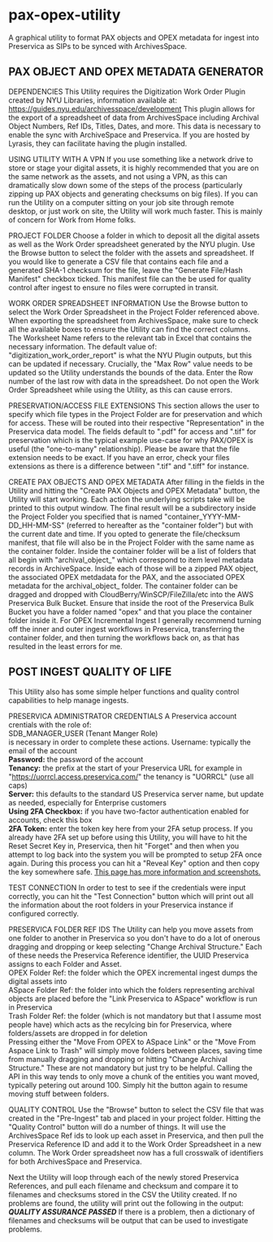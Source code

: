 # pax-opex-utility
A graphical utility to format PAX objects and OPEX metadata for ingest into Preservica as SIPs to be synced with ArchivesSpace.

PAX OBJECT AND OPEX METADATA GENERATOR
-----------------------------------------------------------
DEPENDENCIES
This Utility requires the Digitization Work Order Plugin created by NYU Libraries, information available at:
https://guides.nyu.edu/archivesspace/development
This plugin allows for the export of a spreadsheet of data from ArchivesSpace including Archival Object Numbers, Ref IDs, Titles, Dates, and more. This data is necessary to enable the sync with ArchiveSpace and Preservica. If you are hosted by Lyrasis, they can facilitate having the plugin installed.

USING UTILITY WITH A VPN
If you use something like a network drive to store or stage your digital assets, it is highly recommended that you are on the same network as the assets, and not using a VPN, as this can dramatically slow down some of the steps of the process (particularly zipping up PAX objects and generating checksums on big files). If you can run the Utility on a computer sitting on your job site through remote desktop, or just work on site, the Utility will work much faster. This is mainly of concern for Work from Home folks.

PROJECT FOLDER
Choose a folder in which to deposit all the digital assets as well as the Work Order spreadsheet generated by the NYU plugin. Use the Browse button to select the folder with the assets and spreadsheet. If you would like to generate a CSV file that contains each file and a generated SHA-1 checksum for the file, leave the "Generate File/Hash Manifest" checkbox ticked. This manifest file can the be used for quality control after ingest to ensure no files were corrupted in transit.

WORK ORDER SPREADSHEET INFORMATION
Use the Browse button to select the Work Order Spreadsheet in the Project Folder referenced above. When exporting the spreadsheet from ArchivesSpace, make sure to check all the available boxes to ensure the Utility can find the correct columns. The Worksheet Name refers to the relevant tab in Excel that contains the necessary information. The default  value of: "digitization_work_order_report" is what the NYU Plugin outputs, but this can be updated if necessary. Crucially, the "Max Row" value needs to be updated so the Utility understands the bounds of the data. Enter the Row number of the last row with data in the spreadsheet. Do not open the Work Order Spreadsheet while using the Utility, as this can cause errors.

PRESERVATION/ACCESS FILE EXTENSIONS
This section allows the user to specify which file types in the Project Folder are for preservation and which for access. These will be routed into their respective "Representation" in the Preservica data model. The fields default to ".pdf" for access and ".tif" for preservation which is the typical example use-case for why PAX/OPEX is useful (the "one-to-many" relationship). Please be aware that the file extension needs to be exact. If you have an error, check your files extensions as there is a difference between ".tif" and ".tiff" for instance.
          
CREATE PAX OBJECTS AND OPEX METADATA
After filling in the fields in the Utility and hitting the "Create PAX Objects and OPEX Metadata" button, the Utility will start working. Each action the underlying scripts take will be printed to this output window. The final result will be a subdirectory inside the Project Folder you specified that is named "container_YYYY-MM-DD_HH-MM-SS" (referred to hereafter as the "container folder") but with the current date and time. If you opted to generate the file/checksum manifest, that file will also be in the Project Folder with the same name as the container folder. Inside the container folder will be a list of folders that all begin with "archival_object_" which correspond to item level metadata records in ArchiveSpace. Inside each of those will be a zipped PAX object, the associated OPEX metdadata for the PAX, and the associated OPEX metadata for the archival_object_ folder. The container folder can be dragged and dropped with CloudBerry/WinSCP/FileZilla/etc into the AWS Preservica Bulk Bucket. Ensure that inside the root of the Preservica Bulk Bucket you have a folder named "opex" and that you place the container folder inside it. For OPEX Incremental Ingest I generally recommend turning off the inner and outer ingest workflows in Preservica, transferring the container folder, and then turning the workflows back on, as that has resulted in the least errors for me.

POST INGEST QUALITY OF LIFE
-----------------------------------------------------------
This Utility also has some simple helper functions and quality control capabilities to help manage ingests.

PRESERVICA ADMINISTRATOR CREDENTIALS
A Preservica account crentials with the role of:  
SDB_MANAGER_USER (Tenant Manger Role)  
is necessary in order to complete these actions. Username: typically the email of the account  
**Password:** the password of the account  
**Tenancy:** the prefix at the start of your Preservica URL for example in "https://uorrcl.access.preservica.com/" the tenancy is "UORRCL" (use all caps)  
**Server:** this defaults to the standard US Preservica server name, but update as needed, especially for Enterprise customers  
**Using 2FA Checkbox:** if you have two-factor authentication enabled for accounts, check this box  
**2FA Token:** enter the token key here from your 2FA setup process. If you already have 2FA set up before using this Utility, you will have to hit the Reset Secret Key in, Preservica, then hit "Forget" and then when you attempt to log back into the system you will be prompted to setup 2FA once again. During this process you can hit a "Reveal Key" option and then copy the key somewhere safe. [This page has more information and screenshots.](https://pypreservica.readthedocs.io/en/latest/intro.html#factor-authentication)

TEST CONNECTION
In order to test to see if the credentials were input correctly, you can hit the "Test Connection" button which will print out all the information about the root folders in your Preservica instance if configured correctly.
          
PRESERVICA FOLDER REF IDS
The Utility can help you move assets from one folder to another in Preservica so you don't have to do a lot of onerous dragging and dropping or keep selecting "Change Archival Structure." Each of these needs the Preservica Reference identifier, the UUID Preservica assigns to each Folder and Asset.  
OPEX Folder Ref: the folder which the OPEX incremental ingest dumps the digital assets into  
ASpace Folder Ref: the folder into which the folders representing archival objects are placed before the "Link Preservica to ASpace" workflow is run in Preservica  
Trash Folder Ref: the folder (which is not mandatory but that I assume most people have) which acts as the recylcing bin for Preservica, where folders/assets are dropped in for deletion  
Pressing either the "Move From OPEX to ASpace Link" or the "Move From Aspace Link to Trash" will simply move folders between places, saving time from manually dragging and dropping or hitting "Change Archival Structure." These are not mandatory but just try to be helpful. Calling the API in this way tends to only move a chunk of the entities you want moved, typically petering out around 100. Simply hit the button again to resume moving stuff between folders.

QUALITY CONTROL
Use the "Browse" button to select the CSV file that was created in the "Pre-Ingest" tab and placed in your project folder. Hitting the "Quality Control" button will do a number of things. It will use the ArchivesSpace Ref ids to look up each asset in Preservica, and then pull the Preservica Reference ID and add it to the Work Order Spreadsheet in a new column. The Work Order spreadsheet now has a full crosswalk of identifiers for both ArchivesSpace and Preservica.
          
Next the Utility will loop through each of the newly stored Preservica References, and pull each filename and checksum and compare it to filenames and checksums stored in the CSV the Utility created. If no problems are found, the utility will print out the following in the output:
***QUALITY ASSURANCE PASSED***
If there is a problem, then a dictionary of filenames and checksums will be output that can be used to investigate problems.
